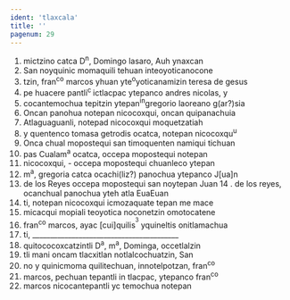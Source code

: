 ```yaml
---
ident: 'tlaxcala'
title: ''
pagenum: 29
---
```

1. mictzino catca D<sup>n</sup>, Domingo lasaro, Auh ynaxcan
2. San noyquinic momaquili tehuan inteoyoticanocone
3. tzin, fran<sup>co</sup> marcos yhuan yte<sup>o</sup>yoticanamizin teresa de gesus
4. pe huacere pantli<sup>c </sup>ictlacpac ytepanco andres nicolas, y 
5. cocantemochua tepitzin ytepan<sup>in</sup>gregorio laoreano g(ar?)sia
6. Oncan panohua notepan nicocoxqui, oncan quipanachuia
7. Atlaguaguanli, notepad nicocoxqui moquetzatiah
8. y quentenco tomasa getrodis ocatca, notepan nicocoxqu<sup>u</sup>
9. Onca chual mopostequi san timoquenten namiqui tichuan
10. pas Cualam<sup>a</sup> ocatca, occepa mopostequi notepan
11. nicocoxqui, - occepa mopostequi chuanleco ytepan
12. m<sup>a</sup>, gregoria catca ocachi(liz?) panochua ytepanco J[ua]n
13. de los Reyes occepa mopostequi san noytepan Juan
14 . de los reyes, ocanchual panochua yteh atla EuaEuan
15. ti, notepan nicocoxqui icmozaquate tepan me mace
16. micacqui mopiali teoyotica noconetzin omotocatene
17. fran<sup>co</sup> marcos, ayac [cui]quilis<sup><sup>3</sup></sup> yquineltis onitlamachua
18. ti, _________________________________________
19. quitococoxcatzintli D<sup>a</sup>, m<sup>a</sup>, Dominga, occetlalzin
20. tli mani oncam tlacxitlan notlalcochuatzin, San
21. no y quinicmoma quilitechuan, innotelpotzan, fran<sup>co</sup>
22. marcos, pechuan tepantli in tlacpac, ytepanco fran<sup>co</sup>
23. marcos nicocantepantli yc temochua notepan
